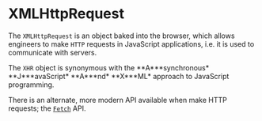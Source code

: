 # XMLHttpRequest

The `XMLHttpRequest` is an object baked into the browser, which allows engineers to make `HTTP` requests in JavaScript applications, i.e. it is used to communicate with servers.

The `XHR` object is synonymous with the **A\***synchronous\* **J\***avaScript\* **A\***nd\* **X\***ML\* approach to JavaScript programming.

There is an alternate, more modern API available when make HTTP requests; the [`Fetch`](../Fetch) API.
